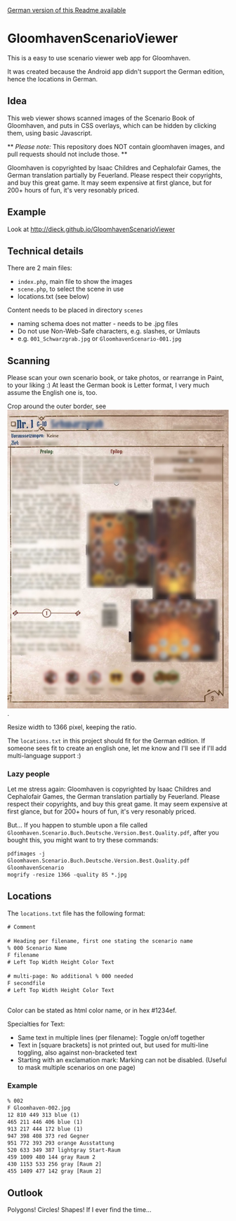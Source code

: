 [German version of this Readme available](README.de.md)

# GloomhavenScenarioViewer

This is a easy to use scenario viewer web app for Gloomhaven.

It was created because the Android app didn't support the German edition, hence the locations in German.

## Idea

This web viewer shows scanned images of the Scenario Book of Gloomhaven, and puts in CSS overlays, which can be hidden by clicking them, using basic Javascript.

** _Please note:_ This repository does NOT contain gloomhaven images, and pull requests should not include those. **

Gloomhaven is copyrighted by Isaac Childres and Cephalofair Games, the German translation partially by Feuerland.
Please respect their copyrights, and buy this great game. It may seem expensive at first glance, but for 200+ hours of fun,
it's very resonably priced. 


## Example

Look at http://dieck.github.io/GloomhavenScenarioViewer


## Technical details


There are 2 main files:
- `index.php`, main file to show the images 
- `scene.php`, to select the scene in use
- locations.txt (see below)

Content needs to be placed in directory `scenes` 
- naming schema does not matter - needs to be .jpg files
- Do not use Non-Web-Safe characters, e.g. slashes, or Umlauts
- e.g. `001_Schwarzgrab.jpg` or `GloomhavenScenario-001.jpg`
 

## Scanning

Please scan your own scenario book, or take photos, or rearrange in Paint, to your liking :)
At least the German book is Letter format, I very much assume the English one is, too.

Crop around the outer border, see ![Example 1](docs/example1.jpg).

Resize width to 1366 pixel, keeping the ratio.

The `locations.txt` in this project should fit for the German edition.
If someone sees fit to create an english one, let me know and I'll see if I'll add multi-language support :)

### Lazy people

Let me stress again: 
Gloomhaven is copyrighted by Isaac Childres and Cephalofair Games, the German translation partially by Feuerland.
Please respect their copyrights, and buy this great game. It may seem expensive at first glance, but for 200+ hours of fun, it's very resonably priced. 

But... If you happen to stumble upon a file called `Gloomhaven.Scenario.Buch.Deutsche.Version.Best.Quality.pdf`, after you bought this, you might want to try these commands:
```
pdfimages -j Gloomhaven.Scenario.Buch.Deutsche.Version.Best.Quality.pdf GloomhavenScenario
mogrify -resize 1366 -quality 85 *.jpg
```

## Locations

The `locations.txt` file has the following format:

```
# Comment 

# Heading per filename, first one stating the scenario name
% 000 Scenario Name
F filename
# Left Top Width Height Color Text

# multi-page: No additional % 000 needed
F secondfile
# Left Top Width Height Color Text


```

Color can be stated as html color name, or in hex #1234ef.

Specialties for Text:

- Same text in multiple lines (per filename): Toggle on/off together
- Text in \[square brackets\] is not printed out, but used for multi-line toggling, also against non-bracketed text
- Starting with an exclamation mark: Marking can not be disabled. (Useful to mask multiple scenarios on one page)

### Example

```
% 002
F Gloomhaven-002.jpg
12 810 449 313 blue (1)
465 211 446 406 blue (1)
913 217 444 172 blue (1)
947 398 408 373 red Gegner
951 772 393 293 orange Ausstattung
520 633 349 387 lightgray Start-Raum
459 1009 480 144 gray Raum 2
430 1153 533 256 gray [Raum 2]
455 1409 477 142 gray [Raum 2]
```


## Outlook
Polygons! Circles! Shapes!
If I ever find the time...

